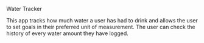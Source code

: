 Water Tracker

This app tracks how much water a user has had to drink and allows the user to set goals in their preferred unit of measurement. The user can check the history of every water amount they have logged.  
